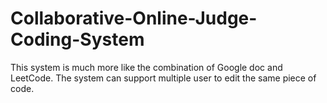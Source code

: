 # Collaborative-Online-Judge-Coding-System
This system is much more like the combination of Google doc and LeetCode. The system can support multiple user to edit the same piece of code.
